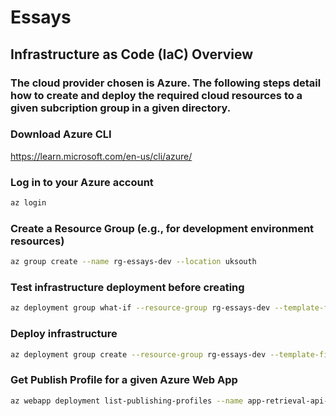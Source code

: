 # Essays

## Infrastructure as Code (IaC) Overview

### The cloud provider chosen is Azure. The following steps detail how to create and deploy the required cloud resources to a given subcription group in a given directory.

### Download Azure CLI
https://learn.microsoft.com/en-us/cli/azure/

### Log in to your Azure account
```bash
az login
```

### Create a Resource Group (e.g., for development environment resources)
```bash
az group create --name rg-essays-dev --location uksouth
```

### Test infrastructure deployment before creating
```bash
az deployment group what-if --resource-group rg-essays-dev --template-file infrastructure/main.bicep
```

### Deploy infrastructure
```bash
az deployment group create --resource-group rg-essays-dev --template-file infrastructure/main.bicep
```

### Get Publish Profile for a given Azure Web App
```bash
az webapp deployment list-publishing-profiles --name app-retrieval-api-rv4qakzmk4hiy --resource-group rg-essays-dev --xml
```